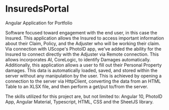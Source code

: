 # InsuredsPortal
Angular Application for Portfolio

Software focused toward engagement with the end user, in this case the Insured. This application allows the Insured to access important information about their Claim, Policy, and the Adjuster who will be working their claim. Via connection with UScope's PhotoID app, we've added the ability for the Insured to connect directly with the Adjuster via Remote connection. This allows incorporates AI, CoreLogic, to identify Damages automatically. Additionally, this application allows a user to fill out their Personal Property damages. This data is automatically loaded, saved, and stored within the server without any manipulation by the user. This is achieved by opening a connection to the server via HttpClient, converting the data from an HTML Table to an XLSX file, and then perform a get/put to/from the server.


The skills utilized for this project are, but not limited to: Angular 10, PhotoID App, Angular Material, Typescript, HTML, CSS and the SheetJS library.
